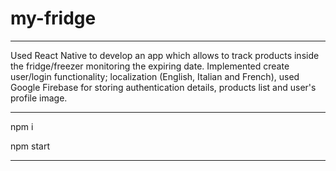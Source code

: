 # my-fridge

----------

Used React Native to develop an app which allows to track products inside the fridge/freezer monitoring the expiring date. Implemented create user/login functionality; localization (English, Italian and French), used Google Firebase for storing authentication details, products list and user's profile image.

----------

npm i

npm start

----------
